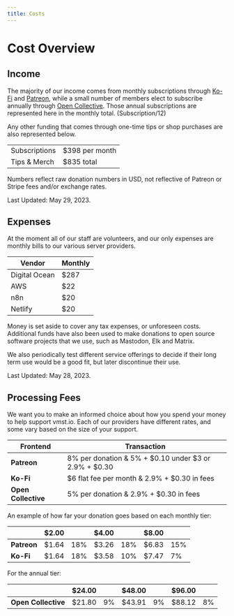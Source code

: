 ```yaml
---
title: Costs
---
```


# Cost Overview

## Income

The majority of our income comes from monthly subscriptions through [Ko-Fi](https://ko-fi.com/vmstio) and [Patreon](https://www.patreon.com/vmstan), while a small number of members elect to subscribe annually through [Open Collective](https://opencollective.com/vmstio).
Those annual subscriptions are represented here in the monthly total. (Subscription/12)

Any other funding that comes through one-time tips or shop purchases are also represented below.

|               |                |
|---------------|----------------|
| Subscriptions | $398 per month |
| Tips & Merch  | $835 total     |

Numbers reflect raw donation numbers in USD, not reflective of Patreon or Stripe fees and/or exchange rates.

Last Updated: May 29, 2023.

## Expenses

At the moment all of our staff are volunteers, and our only expenses are monthly bills to our various server providers.

| **Vendor**    | **Monthly** |
|---------------|-------------|
| Digital Ocean | $287        |
| AWS           | $22         |
| n8n           | $20         |
| Netlify       | $20         |

Money is set aside to cover any tax expenses, or unforeseen costs.
Additional funds have also been used to make donations to open source software projects that we use, such as Mastodon, Elk and Matrix.

We also periodically test different service offerings to decide if their long term use would be a good fit, but later discontinue their use.

Last Updated: May 28, 2023.

## Processing Fees

We want you to make an informed choice about how you spend your money to help support vmst.io.
Each of our providers have different rates, and some vary based on the size of your support.

| **Frontend**        | **Transaction**                                            |
|---------------------|------------------------------------------------------------|
| **Patreon**         | 8% per donation & 5% + $0.10 under $3 or 2.9% + $0.30      |
| **Ko-Fi**           | $6 flat fee per month & 2.9% + $0.30 in fees               |
| **Open Collective** | 5% per donation & 2.9% + $0.30 in fees                     |

An example of how far your donation goes based on each monthly tier:

|             | **$2.00** |          | **$4.00** |          | **$8.00** |     |
|-------------|-----------|----------|-----------|----------|-----------|-----|
| **Patreon** | $1.64     | 18%      | $3.26     | 18%      | $6.83     | 15% |
| **Ko-Fi**   | $1.64     | 18%      | $3.58     | 10%      | $7.47     | 7%  |

For the annual tier:

|             | **$24.00** |          | **$48.00** |          | **$96.00** |     |
|-------------|-----------|----------|-----------|----------|-----------|-----|
| **Open Collective** | $21.80     | 9%      | $43.91     | 9%      | $88.12     | 8% |
